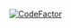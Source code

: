 [![CodeFactor](https://www.codefactor.io/repository/github/alitelli/phpcanmessageparser/badge)](https://www.codefactor.io/repository/github/alitelli/phpcanmessageparser)
